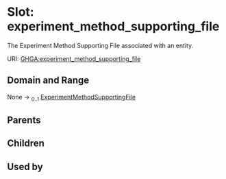 
# Slot: experiment_method_supporting_file


The Experiment Method Supporting File associated with an entity.

URI: [GHGA:experiment_method_supporting_file](https://w3id.org/GHGA/experiment_method_supporting_file)


## Domain and Range

None &#8594;  <sub>0..1</sub> [ExperimentMethodSupportingFile](ExperimentMethodSupportingFile.md)

## Parents


## Children


## Used by

